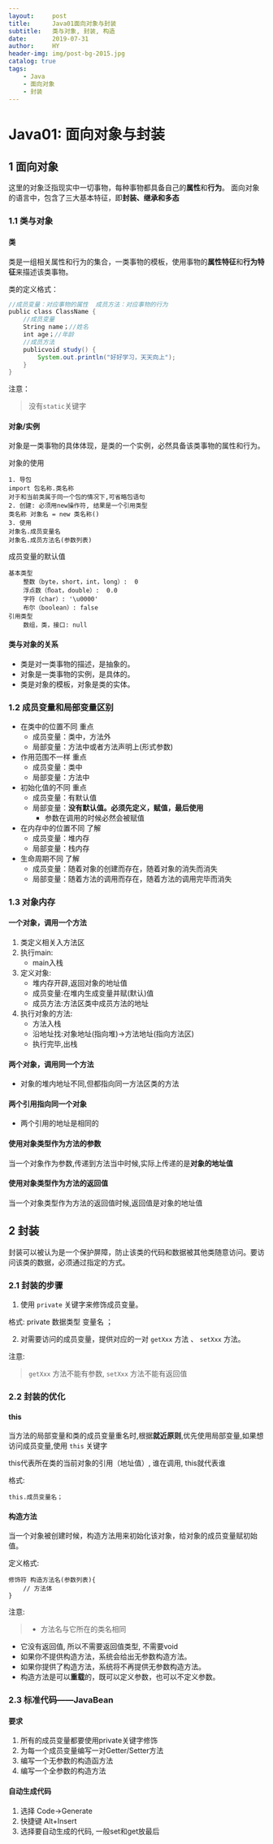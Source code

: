 ```yaml
---
layout:     post                   
title:      Java01面向对象与封装
subtitle:   类与对象, 封装, 构造        
date:       2019-07-31        
author:     HY                 
header-img: img/post-bg-2015.jpg
catalog: true                  
tags:                   
    - Java
    - 面向对象
    - 封装
---
```



# Java01: 面向对象与封装

## 1 面向对象

这里的对象泛指现实中一切事物，每种事物都具备自己的**属性**和**行为**。
面向对象的语言中，包含了三大基本特征，即**封装、继承和多态**


### 1.1 类与对象

#### 类

类是一组相关属性和行为的集合，一类事物的模板，使用事物的**属性特征**和**行为特征**来描述该类事物。

类的定义格式：

```java
//成员变量：对应事物的属性  成员方法：对应事物的行为
public class ClassName {
    //成员变量
    String name；//姓名
    int age；//年龄
    //成员方法 
    publicvoid study() {
        System.out.println("好好学习，天天向上");
    }
}
```
注意：
> 没有`static`关键字


#### 对象/实例

对象是一类事物的具体体现，是类的一个实例，必然具备该类事物的属性和行为。

对象的使用

    1. 导包
    import 包名称.类名称
    对于和当前类属于同一个包的情况下,可省略包语句
    2. 创建: 必须用new操作符, 结果是一个引用类型
    类名称 对象名 = new 类名称()
    3. 使用
    对象名.成员变量名
    对象名.成员方法名(参数列表)

成员变量的默认值

    基本类型
        整数（byte，short，int，long）:  0
        浮点数（ﬂoat，double）:  0.0
        字符（char）: '\u0000'
        布尔（boolean）: false
    引用类型 
        数组，类，接口: null

#### 类与对象的关系

- 类是对一类事物的描述，是抽象的。
- 对象是一类事物的实例，是具体的。
- 类是对象的模板，对象是类的实体。


### 1.2 成员变量和局部变量区别

- 在类中的位置不同 重点
    - 成员变量：类中，方法外
    - 局部变量：方法中或者方法声明上(形式参数) 
- 作用范围不一样 重点
    - 成员变量：类中
    - 局部变量：方法中
- 初始化值的不同 重点
    - 成员变量：有默认值
    - 局部变量：**没有默认值。必须先定义，赋值，最后使用**
        - 参数在调用的时候必然会被赋值
- 在内存中的位置不同 了解
    - 成员变量：堆内存
    - 局部变量：栈内存
- 生命周期不同 了解
    - 成员变量：随着对象的创建而存在，随着对象的消失而消失
    - 局部变量：随着方法的调用而存在，随着方法的调用完毕而消失


### 1.3 对象内存

#### 一个对象，调用一个方法
1. 类定义相关入方法区
2. 执行main:
    - main入栈
3. 定义对象:
    - 堆内存开辟,返回对象的地址值
    - 成员变量:在堆内生成变量并赋(默认)值
    - 成员方法:方法区类中成员方法的地址
4. 执行对象的方法:
    - 方法入栈
    - 沿地址找:对象地址(指向堆)->方法地址(指向方法区)
    - 执行完毕,出栈
#### 两个对象，调用同一个方法
- 对象的堆内地址不同,但都指向同一方法区类的方法

#### 两个引用指向同一个对象

- 两个引用的地址是相同的

#### 使用对象类型作为方法的参数

当一个对象作为参数,传递到方法当中时候,实际上传递的是**对象的地址值**

#### 使用对象类型作为方法的返回值

当一个对象类型作为方法的返回值时候,返回值是对象的地址值

## 2 封装

封装可以被认为是一个保护屏障，防止该类的代码和数据被其他类随意访问。要访问该类的数据，必须通过指定的方式。

### 2.1 封装的步骤

1. 使用 `private` 关键字来修饰成员变量。
    
格式: private 数据类型 变量名 ；
    
    
2. 对需要访问的成员变量，提供对应的一对 `getXxx` 方法 、 `setXxx` 方法。

注意:
> `getXxx` 方法不能有参数, `setXxx` 方法不能有返回值



### 2.2 封装的优化

#### this 

当方法的局部变量和类的成员变量重名时,根据**就近原则**,优先使用局部变量,如果想访问成员变量,使用 `this` 关键字

this代表所在类的当前对象的引用（地址值）, 谁在调用, this就代表谁

格式: 
    
    this.成员变量名；


#### 构造方法

当一个对象被创建时候，构造方法用来初始化该对象，给对象的成员变量赋初始值。

定义格式:

    修饰符 构造方法名(参数列表){
        // 方法体
    }
    
注意:
> - 方法名与它所在的类名相同
- 它没有返回值, 所以不需要返回值类型, 不需要void
- 如果你不提供构造方法，系统会给出无参数构造方法。
- 如果你提供了构造方法，系统将不再提供无参数构造方法。
- 构造方法是可以**重载**的，既可以定义参数，也可以不定义参数。


### 2.3 标准代码——JavaBean

#### 要求

1. 所有的成员变量都要使用private关键字修饰
2. 为每一个成员变量编写一对Getter/Setter方法
3. 编写一个无参数的构造函方法
4. 编写一个全参数的构造方法

#### 自动生成代码

1. 选择 Code->Generate
2. 快捷键 Alt+Insert
3. 选择要自动生成的代码, 一般set和get放最后













